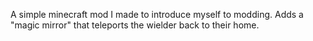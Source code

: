 A simple minecraft mod I made to introduce myself to modding. 
Adds a "magic mirror" that teleports the wielder back to their home.

